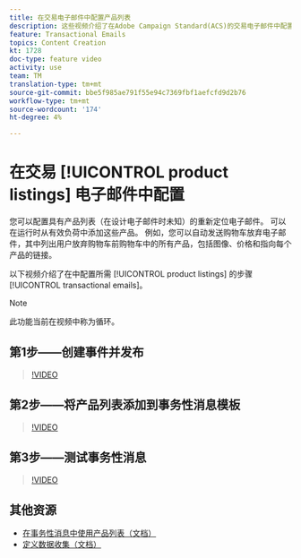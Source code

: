 ```yaml
---
title: 在交易电子邮件中配置产品列表
description: 这些视频介绍了在Adobe Campaign Standard(ACS)的交易电子邮件中配置产品列表所需的步骤。
feature: Transactional Emails
topics: Content Creation
kt: 1728
doc-type: feature video
activity: use
team: TM
translation-type: tm+mt
source-git-commit: bbe5f985ae791f55e94c7369fbf1aefcfd9d2b76
workflow-type: tm+mt
source-wordcount: '174'
ht-degree: 4%

---
```



# 在交易 [!UICONTROL product listings] 电子邮件中配置

您可以配置具有产品列表（在设计电子邮件时未知）的重新定位电子邮件。 可以在运行时从有效负荷中添加这些产品。 例如，您可以自动发送购物车放弃电子邮件，其中列出用户放弃购物车前购物车中的所有产品，包括图像、价格和指向每个产品的链接。

以下视频介绍了在中配置所需 [!UICONTROL product listings] 的步骤 [!UICONTROL transactional emails]。

>[!NOTE]
>
>此功能当前在视频中称为循环。

## 第1步——创建事件并发布

>[!VIDEO](https://video.tv.adobe.com/v/25914?quality=12)

## 第2步——将产品列表添加到事务性消息模板

>[!VIDEO](https://video.tv.adobe.com/v/25915?quality=12)

## 第3步——测试事务性消息

>[!VIDEO](https://video.tv.adobe.com/v/25916?quality=12)

## 其他资源

* [在事务性消息中使用产品列表（文档）](https://docs.adobe.com/content/help/en/campaign-standard/using/communication-channels/transactional-messaging/event-transactional-messages.html#using-product-listings-in-a-transactional-message)
* [定义数据收集（文档）](https://docs.adobe.com/content/help/en/campaign-standard/using/administrating/configuring-channels/configuring-transactional-messaging.html#defining-data-collections)
